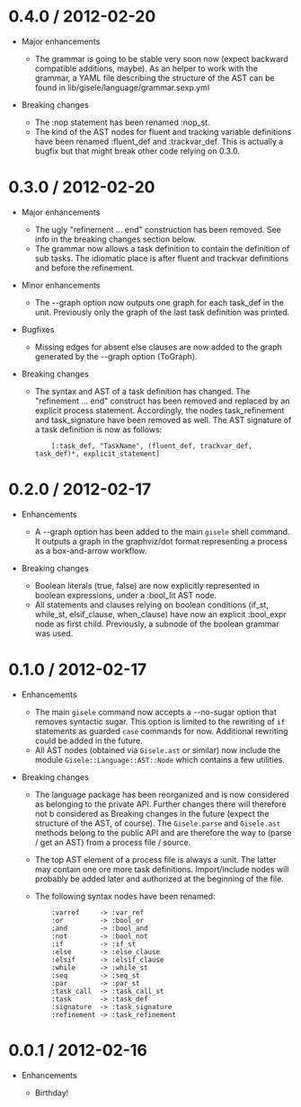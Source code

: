 # 0.4.0 / 2012-02-20

* Major enhancements

  * The grammar is going to be stable very soon now (expect backward compatible additions,
    maybe). As an helper to work with the grammar, a YAML file describing the structure of
    the AST can be found in lib/gisele/language/grammar.sexp.yml

* Breaking changes

  * The :nop statement has been renamed :nop_st.
  * The kind of the AST nodes for fluent and tracking variable definitions have been
    renamed :fluent_def and :trackvar_def. This is actually a bugfix but that might break
    other code relying on 0.3.0.

# 0.3.0 / 2012-02-20

* Major enhancements

  * The ugly "refinement ... end" construction has been removed. See info in the breaking
    changes section below.
  * The grammar now allows a task definition to contain the definition of sub tasks. The
    idiomatic place is after fluent and trackvar definitions and before the refinement.

* Minor enhancements

  * The --graph option now outputs one graph for each task_def in the unit. Previously
    only the graph of the last task definition was printed.

* Bugfixes

  * Missing edges for absent else clauses are now added to the graph generated by
    the --graph option (ToGraph).

* Breaking changes

  * The syntax and AST of a task definition has changed. The "refinement ... end"
    construct has been removed and replaced by an explicit process statement. Accordingly,
    the nodes task_refinement and task_signature have been removed as well. The AST
    signature of a task definition is now as follows:

            [:task_def, "TaskName", (fluent_def, trackvar_def, task_def)*, explicit_statement]

# 0.2.0 / 2012-02-17

* Enhancements

  * A --graph option has been added to the main `gisele` shell command. It outputs a graph
    in the graphviz/dot format representing a process as a box-and-arrow workflow.

* Breaking changes

  * Boolean literals (true, false) are now explicitly represented in boolean expressions,
    under a :bool_lit AST node.
  * All statements and clauses relying on boolean conditions (if_st, while_st,
    elsif_clause, when_clause) have now an explicit :bool_expr node as first child.
    Previously, a subnode of the boolean grammar was used.

# 0.1.0 / 2012-02-17

* Enhancements

  * The main `gisele` command now accepts a --no-sugar option that removes syntactic
    sugar. This option is limited to the rewriting of `if` statements as guarded `case`
    commands for now. Additional rewriting could be added in the future.
  * All AST nodes (obtained via `Gisele.ast` or similar) now include the module
    `Gisele::Language::AST::Node` which contains a few utilities.

* Breaking changes

  * The language package has been reorganized and is now considered as belonging to
    the private API. Further changes there will therefore not b considered as Breaking
    changes in the future (expect the structure of the AST, of course).
    The `Gisele.parse` and `Gisele.ast` methods belong to the public API and are therefore
    the way to (parse / get an AST) from a process file / source.

  * The top AST element of a process file is always a :unit. The latter may contain
    one ore more task definitions. Import/include nodes will probably be added later
    and authorized at the beginning of the file.

  * The following syntax nodes have been renamed:

            :varref     -> :var_ref
            :or         -> :bool_or
            :and        -> :bool_and
            :not        -> :bool_not
            :if         -> :if_st
            :else       -> :else_clause
            :elsif      -> :elsif_clause
            :while      -> :while_st
            :seq        -> :seq_st
            :par        -> :par_st
            :task_call  -> :task_call_st
            :task       -> :task_def
            :signature  -> :task_signature
            :refinement -> :task_refinement

# 0.0.1 / 2012-02-16

* Enhancements

  * Birthday!
